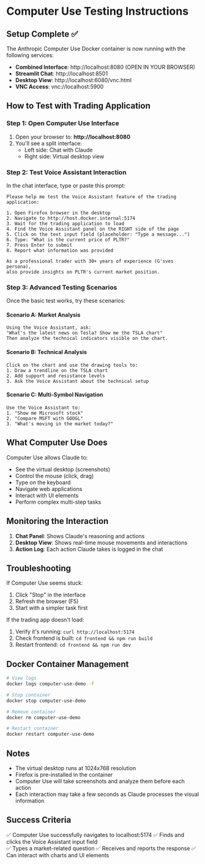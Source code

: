 # Computer Use Testing Instructions

## Setup Complete ✅

The Anthropic Computer Use Docker container is now running with the following services:

- **Combined Interface**: http://localhost:8080 (OPEN IN YOUR BROWSER)
- **Streamlit Chat**: http://localhost:8501
- **Desktop View**: http://localhost:6080/vnc.html
- **VNC Access**: vnc://localhost:5900

## How to Test with Trading Application

### Step 1: Open Computer Use Interface
1. Open your browser to: **http://localhost:8080**
2. You'll see a split interface:
   - Left side: Chat with Claude
   - Right side: Virtual desktop view

### Step 2: Test Voice Assistant Interaction

In the chat interface, type or paste this prompt:

```
Please help me test the Voice Assistant feature of the trading application:

1. Open Firefox browser in the desktop
2. Navigate to http://host.docker.internal:5174
3. Wait for the trading application to load
4. Find the Voice Assistant panel on the RIGHT side of the page
5. Click on the text input field (placeholder: "Type a message...")
6. Type: "What is the current price of PLTR?"
7. Press Enter to submit
8. Report what information was provided

As a professional trader with 30+ years of experience (G'sves persona), 
also provide insights on PLTR's current market position.
```

### Step 3: Advanced Testing Scenarios

Once the basic test works, try these scenarios:

#### Scenario A: Market Analysis
```
Using the Voice Assistant, ask:
"What's the latest news on Tesla? Show me the TSLA chart"
Then analyze the technical indicators visible on the chart.
```

#### Scenario B: Technical Analysis
```
Click on the chart and use the drawing tools to:
1. Draw a trendline on the TSLA chart
2. Add support and resistance levels
3. Ask the Voice Assistant about the technical setup
```

#### Scenario C: Multi-Symbol Navigation
```
Use the Voice Assistant to:
1. "Show me Microsoft stock" 
2. "Compare MSFT with GOOGL"
3. "What's moving in the market today?"
```

## What Computer Use Does

Computer Use allows Claude to:
- See the virtual desktop (screenshots)
- Control the mouse (click, drag)
- Type on the keyboard
- Navigate web applications
- Interact with UI elements
- Perform complex multi-step tasks

## Monitoring the Interaction

1. **Chat Panel**: Shows Claude's reasoning and actions
2. **Desktop View**: Shows real-time mouse movements and interactions
3. **Action Log**: Each action Claude takes is logged in the chat

## Troubleshooting

If Computer Use seems stuck:
1. Click "Stop" in the interface
2. Refresh the browser (F5)
3. Start with a simpler task first

If the trading app doesn't load:
1. Verify it's running: `curl http://localhost:5174`
2. Check frontend is built: `cd frontend && npm run build`
3. Restart frontend: `cd frontend && npm run dev`

## Docker Container Management

```bash
# View logs
docker logs computer-use-demo -f

# Stop container
docker stop computer-use-demo

# Remove container
docker rm computer-use-demo

# Restart container
docker restart computer-use-demo
```

## Notes

- The virtual desktop runs at 1024x768 resolution
- Firefox is pre-installed in the container
- Computer Use will take screenshots and analyze them before each action
- Each interaction may take a few seconds as Claude processes the visual information

## Success Criteria

✅ Computer Use successfully navigates to localhost:5174
✅ Finds and clicks the Voice Assistant input field  
✅ Types a market-related question
✅ Receives and reports the response
✅ Can interact with charts and UI elements